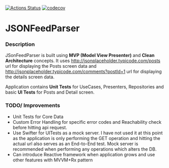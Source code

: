 [![Actions Status](https://github.com/javalnanda/JSONFeedParser/workflows/Build%20and%20test/badge.svg)](https://github.com/javalnanda/JSONFeedParser/actions)
[![codecov](https://codecov.io/gh/javalnanda/JSONFeedParser/branch/master/graph/badge.svg)](https://codecov.io/gh/javalnanda/JSONFeedParser)

# JSONFeedParser

### Description
JSonFeedParser is built using __MVP (Model View Presenter)__ and __Clean Architecture__ concepts.
It uses http://jsonplaceholder.typicode.com/posts url for displaying the Posts screen data
and http://jsonplaceholder.typicode.com/comments?postId=1 url for displaying the details screen data.

Application contains __Unit Tests__ for UseCases, Presenters, Repositories and basic __UI Tests__ for Posts and Detail screen.

### TODO/ Improvements

* Unit Tests for Core Data
* Custom Error Handling for specific error codes and Reachability check before hitting api request.
* Use Swifter for UITests as a mock server. I have not used it at this point as the application is only performing the GET operation and hitting the actual url also serves as an End-to-End test. Mock server is recommended when performing any operations which alters the DB.
* Can introduce Reactive framework when application grows and use other features with MVVM+Rx pattern
